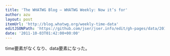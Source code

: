 ```yaml
---
title: 'The WHATWG Blog — WHATWG Weekly: Now it’s for'
author: azu
layout: post
itemUrl: 'http://blog.whatwg.org/weekly-time-data'
editJSONPath: 'https://github.com/jser/jser.info/edit/gh-pages/data/2011/10/index.json'
date: '2011-10-03T01:42:00+00:00'
---
```

time要素がなくなり、data要素になった。
